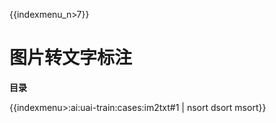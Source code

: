 {{indexmenu_n>7}}

# 图片转文字标注

**目录**

{{indexmenu>:ai:uai-train:cases:im2txt#1 | nsort dsort msort}}

